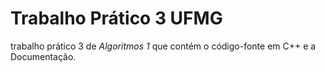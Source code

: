 # Trabalho Prático 3 UFMG
 trabalho prático 3 de _Algoritmos 1_ que contém o código-fonte  em C++ e a Documentação.
